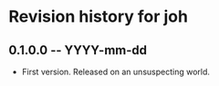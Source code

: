 # Revision history for joh

## 0.1.0.0 -- YYYY-mm-dd

* First version. Released on an unsuspecting world.
